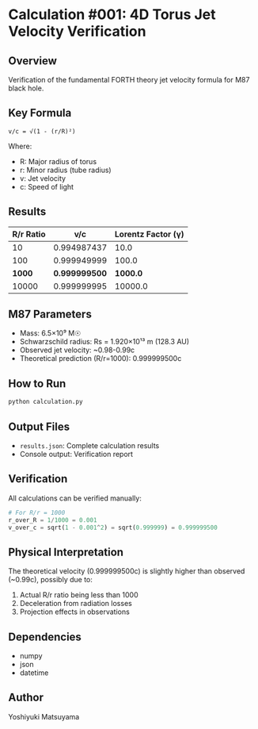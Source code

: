 # Calculation #001: 4D Torus Jet Velocity Verification

## Overview

Verification of the fundamental FORTH theory jet velocity formula for M87 black hole.

## Key Formula

```
v/c = √(1 - (r/R)²)
```

Where:
- R: Major radius of torus
- r: Minor radius (tube radius)
- v: Jet velocity
- c: Speed of light

## Results

| R/r Ratio | v/c | Lorentz Factor (γ) |
|-----------|-----|-------------------|
| 10 | 0.994987437 | 10.0 |
| 100 | 0.999949999 | 100.0 |
| **1000** | **0.999999500** | **1000.0** |
| 10000 | 0.999999995 | 10000.0 |

## M87 Parameters

- Mass: 6.5×10⁹ M☉
- Schwarzschild radius: Rs = 1.920×10¹³ m (128.3 AU)
- Observed jet velocity: ~0.98-0.99c
- Theoretical prediction (R/r=1000): 0.999999500c

## How to Run

```bash
python calculation.py
```

## Output Files

- `results.json`: Complete calculation results
- Console output: Verification report

## Verification

All calculations can be verified manually:

```python
# For R/r = 1000
r_over_R = 1/1000 = 0.001
v_over_c = sqrt(1 - 0.001^2) = sqrt(0.999999) = 0.999999500
```

## Physical Interpretation

The theoretical velocity (0.999999500c) is slightly higher than observed (~0.99c), possibly due to:
1. Actual R/r ratio being less than 1000
2. Deceleration from radiation losses
3. Projection effects in observations

## Dependencies

- numpy
- json
- datetime

## Author

Yoshiyuki Matsuyama